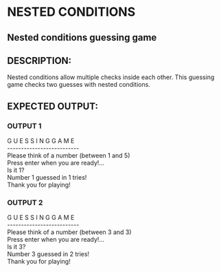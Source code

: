 #  NESTED CONDITIONS
## **Nested conditions guessing game** 

## **DESCRIPTION**: 
Nested conditions allow multiple checks inside each other. This guessing game checks two guesses with nested conditions. 

## **EXPECTED OUTPUT:**
### **OUTPUT 1**
G U E S S I N G    G A M E<br>
--------------------------<br>
Please think of a number (between 1 and 5)<br>
Press enter when you are ready!...<br>
Is it 1? <br>
Number 1 guessed in 1 tries! <br>
Thank you for playing!<br>
 
### **OUTPUT 2**
G U E S S I N G    G A M E<br>
--------------------------<br>
Please think of a number (between 3 and 3)<br>
Press enter when you are ready!...<br>
Is it 3? <br>
Number 3 guessed in 2 tries! <br>
Thank you for playing!<br>




